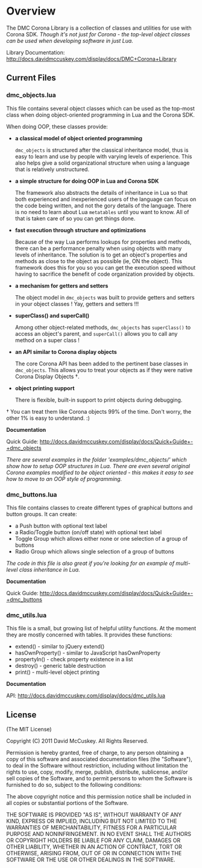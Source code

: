 # Overview #

The DMC Corona Library is a collection of classes and utilities for use with Corona SDK. _Though it's not just for Corona - the top-level object classes can be used when developing software in just Lua._


Library Documentation: http://docs.davidmccuskey.com/display/docs/DMC+Corona+Library



## Current Files ##



### dmc_objects.lua ###

This file contains several object classes which can be used as the top-most class when doing object-oriented programming in Lua and the Corona SDK.

When doing OOP, these classes provide:

* **a classical model of object oriented programming**

	`dmc_objects` is structured after the classical inheritance model, thus is easy to learn and use by people with varying levels of experience. This also helps give a solid organizational structure when using a language that is relatively unstructured.

* **a simple structure for doing OOP in Lua and Corona SDK**

	The framework also abstracts the details of inheritance in Lua so that both experienced and inexperienced users of the language can focus on the code being written, and not the gory details of the language. There is no need to learn about Lua `metatables` until you want to know. All of that is taken care of so you can get things done.

* **fast execution through structure and optimizations**

	Because of the way Lua performs lookups for properties and methods, there can be a performance penalty when using objects with many levels of inheritance. The solution is to get an object's properties and methods as close to the object as possible (ie, ON the object). This framework does this for you so you can get the execution speed without having to sacrifice the benefit of code organization provided by objects.

* **a mechanism for getters and setters**

	The object model in `dmc_objects` was built to provide getters and setters in your object classes ! Yay, getters and setters !!!

* **superClass() and superCall()**

	Among other object-related methods, `dmc_objects` has `superClass()` to access an object's parent, and `superCall()` allows you to call any method on a super class !

* **an API similar to Corona display objects**

	The core Corona API has been added to the pertinent base classes in `dmc_objects`. This allows you to treat your objects as if they were native Corona Display Objects &dagger;.

* **object printing support**

	There is flexible, built-in support to print objects during debugging.


&dagger; You can treat them like Corona objects 99% of the time. Don't worry, the other 1% is easy to understand. :)


**Documentation**

Quick Guide: http://docs.davidmccuskey.com/display/docs/Quick+Guide+-+dmc_objects

_There are several examples in the folder 'examples/dmc_objects/' which show how to setup OOP structures in Lua. There are even several original Corona examples modified to be object oriented - this makes it easy to see how to move to an OOP style of programming._




### dmc_buttons.lua ###

This file contains classes to create different types of graphical buttons and button groups. It can create:

* a Push button with optional text label
* a Radio/Toggle button (on/off state) with optional text label
* Toggle Group which allows either none or one selection of a group of buttons
* Radio Group which allows single selection of a group of buttons


_The code in this file is also great if you're looking for an example of multi-level class inheritance in Lua._


**Documentation**

Quick Guide: http://docs.davidmccuskey.com/display/docs/Quick+Guide+-+dmc_buttons




### dmc_utils.lua ###

This file is a small, but growing list of helpful utility functions. At the moment they are mostly concerned with tables.
It provides these functions:

* extend() - similar to jQuery extend()
* hasOwnProperty() - similar to JavaScript hasOwnProperty
* propertyIn() - check property existence in a list
* destroy() - generic table destruction
* print() - multi-level object printing


**Documentation**

API: http://docs.davidmccuskey.com/display/docs/dmc_utils.lua



## License ##

(The MIT License)

Copyright (C) 2011 David McCuskey. All Rights Reserved.

Permission is hereby granted, free of charge, to any person obtaining a copy of
this software and associated documentation files (the "Software"), to deal in the
Software without restriction, including without limitation the rights to use, copy,
modify, merge, publish, distribute, sublicense, and/or sell copies of the Software,
and to permit persons to whom the Software is furnished to do so, subject to the
following conditions:

The above copyright notice and this permission notice shall be included in all copies
or substantial portions of the Software.

THE SOFTWARE IS PROVIDED "AS IS", WITHOUT WARRANTY OF ANY KIND, EXPRESS OR IMPLIED,
INCLUDING BUT NOT LIMITED TO THE WARRANTIES OF MERCHANTABILITY, FITNESS FOR A PARTICULAR
PURPOSE AND NONINFRINGEMENT. IN NO EVENT SHALL THE AUTHORS OR COPYRIGHT HOLDERS BE LIABLE
FOR ANY CLAIM, DAMAGES OR OTHER LIABILITY, WHETHER IN AN ACTION OF CONTRACT, TORT OR
OTHERWISE, ARISING FROM, OUT OF OR IN CONNECTION WITH THE SOFTWARE OR THE USE OR OTHER
DEALINGS IN THE SOFTWARE.